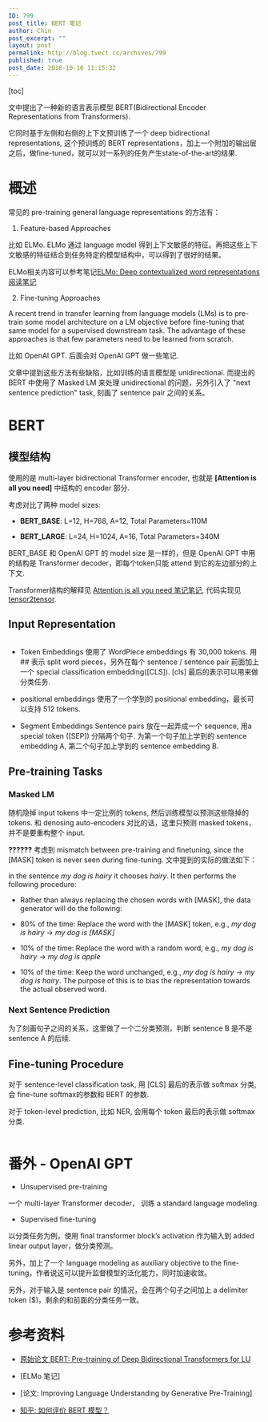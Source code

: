 ```yaml
---
ID: 799
post_title: BERT 笔记
author: Chin
post_excerpt: ""
layout: post
permalink: http://blog.tvect.cc/archives/799
published: true
post_date: 2018-10-16 11:15:32
---
```

[toc]

文中提出了一种新的语言表示模型 BERT(Bidirectional Encoder Representations from Transformers).

它同时基于左侧和右侧的上下文预训练了一个 deep bidirectional representations, 这个预训练的 BERT representations，加上一个附加的输出层之后，做fine-tuned，就可以对一系列的任务产生state-of-the-art的结果.

<!--more-->

<h1>概述</h1>

常见的 pre-training general language representations 的方法有：

<ol>
<li>Feature-based Approaches</li>
</ol>

比如 ELMo. ELMo 通过 language model 得到上下文敏感的特征。再把这些上下文敏感的特征结合到任务特定的模型结构中，可以得到了很好的结果。

ELMo相关内容可以参考笔记<a href="http://blog.tvect.cc/archives/608">ELMo: Deep contextualized word representations 阅读笔记</a>

<ol start="2">
<li>Fine-tuning Approaches</li>
</ol>

A recent trend in transfer learning from language models (LMs) is to pre-train some model architecture on a LM objective before fine-tuning that same model for a supervised downstream task. The advantage of these approaches is that few parameters need to be learned from scratch.

比如 OpenAI GPT. 后面会对 OpenAI GPT 做一些笔记.

文章中提到这些方法有些缺陷，比如训练的语言模型是 unidirectional. 而提出的 BERT 中使用了 Masked LM 来处理 unidirectional 的问题，另外引入了 "next sentence prediction" task, 刻画了 sentence pair 之间的关系。

<h1>BERT</h1>

<h2>模型结构</h2>

使用的是 multi-layer bidirectional Transformer encoder, 也就是 <strong>[Attention is all you need]</strong> 中结构的 encoder 部分.

考虑对比了两种 model sizes:

<ul>
<li><strong>BERT_BASE</strong>: L=12, H=768, A=12, Total Parameters=110M</p></li>
<li><p><strong>BERT_LARGE</strong>: L=24, H=1024, A=16, Total Parameters=340M</p></li>
</ul>

<p>BERT_BASE 和 OpenAI GPT 的 model size 是一样的，但是 OpenAI GPT 中用的结构是 Transformer decoder，即每个token只能 attend 到它的左边部分的上下文.

<img src="http://blog.tvect.cc/wp-content/uploads/2018/10/architectures-1024x389.png" alt="" />

Transformer结构的解释见 <a href="http://blog.tvect.cc/archives/228">Attention is all you need 笔记笔记</a>, 代码实现见 <a href="https://github.com/tensorflow/tensor2tensor">tensor2tensor</a>.

<h2>Input Representation</h2>

<img src="http://blog.tvect.cc/wp-content/uploads/2018/10/input-1024x360.png" alt="" />

<ul>
<li>Token Embeddings
使用了 WordPiece embeddings 有 30,000 tokens.
用 ## 表示 split word pieces，另外在每个 sentence / sentence pair 前面加上一个 special classification embedding([CLS]). [cls] 最后的表示可以用来做分类任务.</p></li>
<li><p>positional embeddings
使用了一个学到的 positional  embedding，最长可以支持 512 tokens.</p></li>
<li><p>Segment Embeddings
Sentence pairs 放在一起弄成一个 sequence, 用a special token ([SEP]) 分隔两个句子. 为第一个句子加上学到的 sentence embedding A, 第二个句子加上学到的 sentence embedding B.</p></li>
</ul>

<h2>Pre-training Tasks</h2>

<h3>Masked LM</h3>

<p>随机隐掉 input tokens 中一定比例的 tokens, 然后训练模型以预测这些隐掉的 tokens. 和 denosing auto-encoders 对比的话，这里只预测 masked tokens，并不是要重构整个 input.

<strong>??????</strong>
考虑到 mismatch between pre-training and finetuning, since the [MASK] token is never seen during fine-tuning. 文中提到的实际的做法如下：

in the sentence <em>my dog is hairy</em> it chooses <em>hairy</em>. It then performs the following procedure:
- Rather than always replacing the chosen words with [MASK], the data generator will do the following:

<ul>
<li>80% of the time: Replace the word with the [MASK] token, e.g., <em>my dog is hairy</em> -> <em>my dog is [MASK]</em></p></li>
<li><p>10% of the time: Replace the word with a random word, e.g., <em>my dog is hairy</em> -> <em>my dog is apple</em></p></li>
<li><p>10% of the time: Keep the word unchanged, e.g., <em>my dog is hairy</em> -> <em>my dog is hairy</em>.
The purpose of this is to bias the representation towards the actual observed word.</p></li>
</ul>

<h3>Next Sentence Prediction</h3>

<p>为了刻画句子之间的关系，这里做了一个二分类预测，判断 sentence B 是不是 sentence A 的后续.

<h2>Fine-tuning Procedure</h2>

对于 sentence-level classification task, 用 [CLS] 最后的表示做 softmax 分类, 会 fine-tune softmax的参数和 BERT 的参数.

对于 token-level prediction, 比如 NER, 会用每个 token 最后的表示做 softmax 分类.

<img src="http://blog.tvect.cc/wp-content/uploads/2018/10/task.png" alt="" />

<h1>番外 - OpenAI GPT</h1>

<ul>
<li>Unsupervised pre-training</li>
</ul>

一个 multi-layer Transformer decoder， 训练 a standard language modeling.

<ul>
<li>Supervised fine-tuning</li>
</ul>

以分类任务为例，使用 final transformer block’s activation 作为输入到 added linear output layer，做分类预测。

另外，加上了一个 language modeling as auxiliary objective to the fine-tuning，作者说这可以提升监督模型的泛化能力，同时加速收敛。

另外，对于输入是 sentence pair 的情况，会在两个句子之间加上  a delimiter token ($)，剩余的和前面的分类任务一致。

<h1>参考资料</h1>

<ul>
<li><p><a href="https://arxiv.org/abs/1810.04805">原始论文 BERT: Pre-training of Deep Bidirectional Transformers for LU</a></p></li>
<li><p>[ELMo 笔记]</p></li>
<li><p>[论文: Improving Language Understanding by Generative Pre-Training]</p></li>
<li><p><a href="https://www.zhihu.com/question/298203515">知乎: 如何评价 BERT 模型？</a></p></li>
</ul>